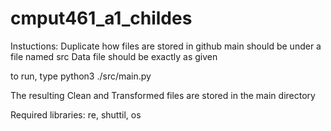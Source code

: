 # cmput461_a1_childes
Instuctions:
Duplicate how files are stored in github
    main should be under a file named src
    Data file should be exactly as given

to run, type python3 ./src/main.py

The resulting Clean and Transformed files are stored in the main directory

Required libraries:
re, shuttil, os